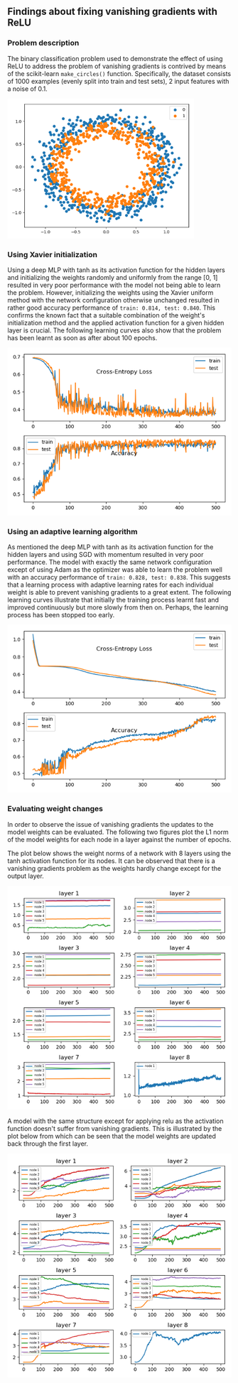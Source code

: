 ## Findings about fixing vanishing gradients with ReLU

### Problem description

The binary classification problem used to demonstrate the effect of using ReLU to address the problem of vanishing
gradients is contrived by means of the scikit-learn `make_circles()` function. Specifically, the dataset consists of
1000 examples (evenly split into train and test sets), 2 input features with a noise of 0.1.

<img src="images/problem.png" width="420">

### Using Xavier initialization

Using a deep MLP with tanh as its activation function for the hidden layers and initializing the weights randomly and
uniformly from the range [0, 1] resulted in very poor performance with the model not being able to learn the problem.
However, initializing the weights using the Xavier uniform method with the network configuration otherwise unchanged
resulted in rather good accuracy performance of `train: 0.814, test: 0.840`. This confirms the known fact that a suitable
combination of the weight's initialization method and the applied activation function for a given hidden layer is
crucial. The following learning curves also show that the problem has been learnt as soon as after about 100 epochs.

![](images/ext_weight_initialization.png)

### Using an adaptive learning algorithm

As mentioned the deep MLP with tanh as its activation function for the hidden layers and using SGD with momentum
resulted in very poor performance. The model with exactly the same network configuration except of using Adam as the
optimizer was able to learn the problem well with an accuracy performance of `train: 0.828, test: 0.838`. This suggests
that a learning process with adaptive learning rates for each individual weight is able to prevent vanishing gradients
to a great extent. The following learning curves illustrate that initially the training process learnt fast and improved
continuously but more slowly from then on. Perhaps, the learning process has been stopped too early.

![](images/ext_learning_algorithm.png)

### Evaluating weight changes

In order to observe the issue of vanishing gradients the updates to the model weights can be evaluated. The following
two figures plot the L1 norm of the model weights for each node in a layer against the number of epochs.

The plot below shows the weight norms of a network with 8 layers using the tanh activation function for its nodes. It
can be observed that there is a vanishing gradients problem as the weights hardly change except for the output layer.

![](images/ext_tanh_weight_changes.png)

A model with the same structure except for applying relu as the activation function doesn't suffer from vanishing
gradients. This is illustrated by the plot below from which can be seen that the model weights are updated back through
the first layer.

![](images/ext_relu_weight_changes.png)
